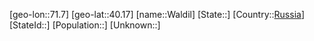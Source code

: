 ﻿---
location: [40.17,71.7]
type: City
tags:
- geo/City


SpocWebEntityId: 35411
isDeleted: false
confidential: public

---
[geo-lon::71.7]
[geo-lat::40.17]
[name::Waldil]
[State::]
[Country::[Russia](geo/Continent/Europe/Russia.md)]
[StateId::]
[Population::]
[Unknown::]

